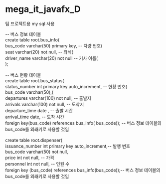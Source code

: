 # mega_it_javafx_D
팀 프로젝트용
my sql 사용

-- 버스 정보 테이블<br>
create table root.bus_info(<br>
bus_code varchar(50) primary key, -- 차량 번호(<br>
seat varchar(20) not null, -- 좌석(<br>
driver_name varchar(20) not null -- 기사 이름(<br>
);<br>
<br>
-- 버스 현황 테이블<br>
create table root.bus_status(<br>
status_number int primary key auto_increment, -- 현황 번호(<br>
bus_code varchar(50),(<br>
departures varchar(100) not null, -- 출발지<br>
arrivals varchar(100) not null, -- 도착지<br>
departure_time date , -- 출발 시간<br>
arrival_time date, -- 도착 시간<br>
 foreign key(bus_code) references bus_info( bus_code)); -- 버스 정보 테이블의 bus_code를 외래키로 사용할 것임<br>
<br>
create table root.dispenser( <br>
issuance_number int primary key auto_increment,-- 발행 번호<br>
bus_code varchar(50) not null, <br>
price int not null, -- 가격<br>
personnel int not null, -- 인원 수<br>
foreign key (bus_code) references bus_info(bus_code));-- 버스 정보 테이블의 bus_code를 외래키로 사용할 것임<br>
